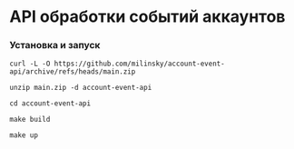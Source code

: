 # API обработки событий аккаунтов

### Установка и запуск

```shell
curl -L -O https://github.com/milinsky/account-event-api/archive/refs/heads/main.zip
```
```shell
unzip main.zip -d account-event-api
```
```shell
cd account-event-api
```
```shell
make build
```
```shell
make up
```
